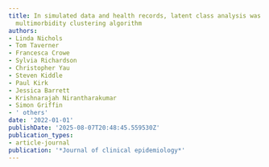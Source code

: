 ```yaml
---
title: In simulated data and health records, latent class analysis was the optimum
  multimorbidity clustering algorithm
authors:
- Linda Nichols
- Tom Taverner
- Francesca Crowe
- Sylvia Richardson
- Christopher Yau
- Steven Kiddle
- Paul Kirk
- Jessica Barrett
- Krishnarajah Nirantharakumar
- Simon Griffin
- ' others'
date: '2022-01-01'
publishDate: '2025-08-07T20:48:45.559530Z'
publication_types:
- article-journal
publication: '*Journal of clinical epidemiology*'
---
```


